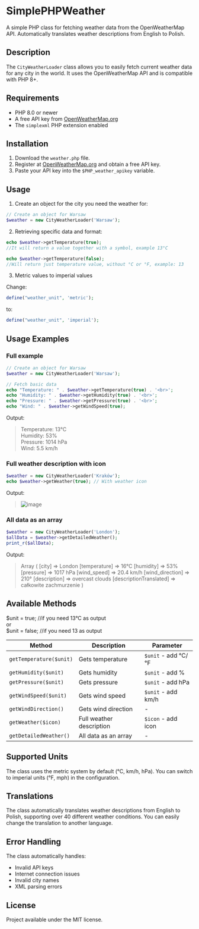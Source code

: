 # SimplePHPWeather

A simple PHP class for fetching weather data from the OpenWeatherMap API. Automatically translates weather descriptions from English to Polish.

## Description

The `CityWeatherLoader` class allows you to easily fetch current weather data for any city in the world. It uses the OpenWeatherMap API and is compatible with PHP 8+.

## Requirements

- PHP 8.0 or newer  
- A free API key from [OpenWeatherMap.org](https://openweathermap.org/)  
- The `simplexml` PHP extension enabled  

## Installation

1. Download the `weather.php` file.
2. Register at [OpenWeatherMap.org](https://openweathermap.org/) and obtain a free API key.
3. Paste your API key into the `$PHP_weather_apikey` variable.

## Usage

1. Create an object for the city you need the weather for:
```php
// Create an object for Warsaw
$weather = new CityWeatherLoader('Warsaw');
```
2. Retrieving specific data and format:
```php
echo $weather->getTemperature(true);
//It will return a value together with a symbol, example 13°C
```

```php
echo $weather->getTemperature(false);
//Will return just temperature value, without °C or °F, example: 13
```

3. Metric values to imperial values

Change:
```php
define("weather_unit", 'metric');
```
to:
```php
define("weather_unit", 'imperial');
```

## Usage Examples

### Full example

```php
// Create an object for Warsaw
$weather = new CityWeatherLoader('Warsaw');

// Fetch basic data
echo "Temperature: " . $weather->getTemperature(true) . '<br>';
echo "Humidity: " . $weather->getHumidity(true) . '<br>';
echo "Pressure: " . $weather->getPressure(true) . '<br>';
echo "Wind: " . $weather->getWindSpeed(true);
```

Output:

> Temperature: 13°C   
> Humidity: 53%   
> Pressure: 1014 hPa   
> Wind: 5.5 km/h

### Full weather description with icon

```php
$weather = new CityWeatherLoader('Kraków');
echo $weather->getWeather(true); // With weather icon
```
Output:

> ![image](https://github.com/user-attachments/assets/2f240457-eb93-4c34-be71-2a870d5f5829)

### All data as an array

```php
$weather = new CityWeatherLoader('London');
$allData = $weather->getDetailedWeather();
print_r($allData);
```

Output:

> Array ( [city] => London [temperature] => 16°C [humidity] => 53% [pressure] => 1017 hPa [wind_speed] => 20.4 km/h [wind_direction] => 210° [description] => overcast clouds [descriptionTranslated] => całkowite zachmurzenie ) 

## Available Methods

$unit = true; //if you need 13°C as output   
or    
$unit = false; //if you need 13 as output   

| Method                      | Description                | Parameter                         |
|-----------------------------|----------------------------|------------------------------------|
| `getTemperature($unit)`     | Gets temperature           | `$unit` - add °C/°F                |
| `getHumidity($unit)`        | Gets humidity              | `$unit` - add %                    |
| `getPressure($unit)`        | Gets pressure              | `$unit` - add hPa                  |
| `getWindSpeed($unit)`       | Gets wind speed            | `$unit` - add km/h                 |
| `getWindDirection()`        | Gets wind direction        | -                                  |
| `getWeather($icon)`         | Full weather description   | `$icon` - add icon                 |
| `getDetailedWeather()`      | All data as an array       | -                                  |

## Supported Units

The class uses the metric system by default (°C, km/h, hPa). You can switch to imperial units (°F, mph) in the configuration.

## Translations

The class automatically translates weather descriptions from English to Polish, supporting over 40 different weather conditions. You can easily change the translation to another language. 

## Error Handling

The class automatically handles:

- Invalid API keys
- Internet connection issues
- Invalid city names
- XML parsing errors

## License

Project available under the MIT license.
